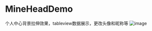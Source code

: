 # MineHeadDemo
个人中心背景拉伸效果，tableview数据展示，更改头像和昵称等
![image](https://github.com/jixiang0903/MineHeadDemo/blob/master/2016-09-09%2017_50_24.gif)
